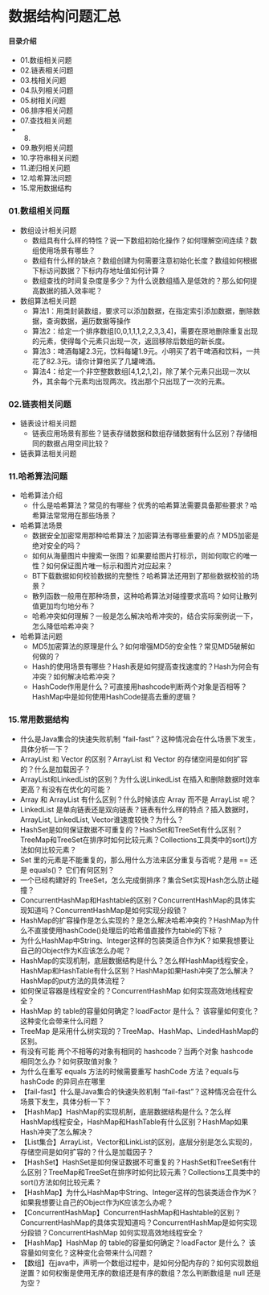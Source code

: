 # 数据结构问题汇总
#### 目录介绍
- 01.数组相关问题
- 02.链表相关问题
- 03.栈相关问题
- 04.队列相关问题
- 05.树相关问题
- 06.排序相关问题
- 07.查找相关问题
- 08.
- 09.散列相关问题
- 10.字符串相关问题
- 11.递归相关问题
- 12.哈希算法问题
- 15.常用数据结构


### 01.数组相关问题
- 数组设计相关问题
    - 数组具有什么样的特性？说一下数组初始化操作？如何理解空间连续？数组使用场景有哪些？
    - 数组有什么样的缺点？数组创建为何需要注意初始化长度？数组如何根据下标访问数据？下标内存地址值如何计算？
    - 数组查找的时间复杂度是多少？为什么说数组插入是低效的？那么如何提高数据的插入效率呢？
- 数组算法相关问题
    - 算法1：用类封装数组，要求可以添加数据，在指定索引添加数据，删除数据，查询数据，遍历数据等操作
    - 算法2：给定一个排序数组[0,0,1,1,1,2,2,3,3,4]，需要在原地删除重复出现的元素，使得每个元素只出现一次，返回移除后数组的新长度。
    - 算法3：啤酒每罐2.3元，饮料每罐1.9元。小明买了若干啤酒和饮料，一共花了82.3元。请你计算他买了几罐啤酒。
    - 算法4：给定一个非空整数数组[4,1,2,1,2]，除了某个元素只出现一次以外，其余每个元素均出现两次。找出那个只出现了一次的元素。


### 02.链表相关问题
- 链表设计相关问题
    - 链表应用场景有那些？链表存储数据和数组存储数据有什么区别？存储相同的数据占用空间比较？
- 链表算法相关问题





### 11.哈希算法问题
- 哈希算法介绍
    - 什么是哈希算法？常见的有哪些？优秀的哈希算法需要具备那些要求？哈希算法常常用在那些场景？
- 哈希算法场景
    - 数据安全加密常用那种哈希算法？加密算法有哪些重要的点？MD5加密是绝对安全的吗？
    - 如何从海量图片中搜索一张图？如果要给图片打标示，则如何取它的唯一性？如何保证图片唯一标示和图片对应起来？
    - BT下载数据如何校验数据的完整性？哈希算法还用到了那些数据校验的场景？
    - 散列函数一般用在那种场景，这种哈希算法对碰撞要求高吗？如何让散列值更加均匀地分布？
    - 哈希冲突如何理解？一般是怎么解决哈希冲突的，结合实际案例说一下，怎么降低哈希冲突？
- 哈希算法问题
    - MD5加密算法的原理是什么？如何增强MD5的安全性？常见MD5破解如何做的？
    - Hash的使用场景有哪些？Hash表是如何提高查找速度的？Hash为何会有冲突？如何解决哈希冲突？
    - HashCode作用是什么？可直接用hashcode判断两个对象是否相等？HashMap中是如何使用HashCode提高去重的逻辑？


### 15.常用数据结构
- 什么是Java集合的快速失败机制 “fail-fast”？这种情况会在什么场景下发生，具体分析一下？
- ArrayList 和 Vector 的区别？ArrayList 和 Vector 的存储空间是如何扩容的？什么是加载因子？
- ArrayList和LinkedList的区别？为什么说LinkedList 在插入和删除数据时效率更高？有没有在优化的可能？
- Array 和 ArrayList 有什么区别？什么时候该应 Array 而不是 ArrayList 呢？
- LinkedList 是单向链表还是双向链表？链表有什么样的特点？插入数据时，ArrayList, LinkedList, Vector谁速度较快？为什么？
- HashSet是如何保证数据不可重复的？HashSet和TreeSet有什么区别？TreeMap和TreeSet在排序时如何比较元素？Collections工具类中的sort()方法如何比较元素？
- Set 里的元素是不能重复的，那么用什么方法来区分重复与否呢？是用 == 还是 equals()？ 它们有何区别？
- 一个已经构建好的 TreeSet，怎么完成倒排序？集合Set实现Hash怎么防止碰撞？
- ConcurrentHashMap和Hashtable的区别？ConcurrentHashMap的具体实现知道吗？ConcurrentHashMap是如何实现分段锁？
- HashMap的扩容操作是怎么实现的？是怎么解决哈希冲突的？HashMap为什么不直接使用hashCode()处理后的哈希值直接作为table的下标？
- 为什么HashMap中String、Integer这样的包装类适合作为K？如果我想要让自己的Object作为K应该怎么办呢？
- HashMap的实现机制，底层数据结构是什么？怎么样HashMap线程安全，HashMap和HashTable有什么区别？HashMap如果Hash冲突了怎么解决？HashMap的put方法的具体流程？
- 如何保证容器是线程安全的？ConcurrentHashMap 如何实现高效地线程安全？
- HashMap 的 table的容量如何确定？loadFactor 是什么？ 该容量如何变化？这种变化会带来什么问题？
- TreeMap 是采用什么树实现的？TreeMap、HashMap、LindedHashMap的区别。
- 有没有可能 两个不相等的对象有相同的 hashcode？当两个对象 hashcode 相同怎么办？如何获取值对象？
- 为什么在重写 equals 方法的时候需要重写 hashCode 方法？equals与 hashCode 的异同点在哪里
- 【fail-fast】什么是Java集合的快速失败机制 “fail-fast”？这种情况会在什么场景下发生，具体分析一下？
- 【HashMap】HashMap的实现机制，底层数据结构是什么？怎么样HashMap线程安全，HashMap和HashTable有什么区别？HashMap如果Hash冲突了怎么解决？
- 【List集合】ArrayList，Vector和LinkList的区别，底层分别是怎么实现的，存储空间是如何扩容的？什么是加载因子？
- 【HashSet】HashSet是如何保证数据不可重复的？HashSet和TreeSet有什么区别？TreeMap和TreeSet在排序时如何比较元素？Collections工具类中的sort()方法如何比较元素？
- 【HashMap】为什么HashMap中String、Integer这样的包装类适合作为K？如果我想要让自己的Object作为K应该怎么办呢？
- 【ConcurrentHashMap】ConcurrentHashMap和Hashtable的区别？ConcurrentHashMap的具体实现知道吗？ConcurrentHashMap是如何实现分段锁？ConcurrentHashMap 如何实现高效地线程安全？
- 【HashMap】HashMap 的 table的容量如何确定？loadFactor 是什么？ 该容量如何变化？这种变化会带来什么问题？
- 【数组】在java中，声明一个数组过程中，是如何分配内存的？如何实现数组逆置？如何权衡是使用无序的数组还是有序的数组？怎么判断数组是 null 还是为空？






